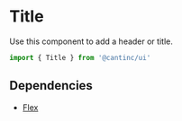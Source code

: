 # Title

Use this component to add a header or title.

```typescript
import { Title } from '@cantinc/ui'
```

## Dependencies

- [Flex](/ui/layout/flex)
